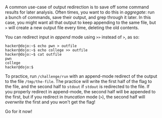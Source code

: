 A common use-case of output redirection is to save off some command results for later analysis.
Often times, you want to do this in _aggregate_: run a bunch of commands, save their output, and grep through it later.
In this case, you might want all that output to keep appending to the same file, but `>` will create a new output file every time, deleting the old contents.

You can redirect input in _append_ mode using `>>` instead of `>`, as so:

```console
hacker@dojo:~$ echo pwn > outfile
hacker@dojo:~$ echo college >> outfile
hacker@dojo:~$ cat outfile
pwn
college
hacker@dojo:$
```

To practice, run `/challenge/run` with an append-mode redirect of the output to the file `/tmp/the-file`.
The practice will write the first half of the flag to the file, and the second half to `stdout` if `stdout` is redirected to the file.
If you properly redirect in append-mode, the second half will be appended to the first, but if you redirect in _truncation_ mode (`>`), the second half will _overwrite_ the first and you won't get the flag!

Go for it now!
